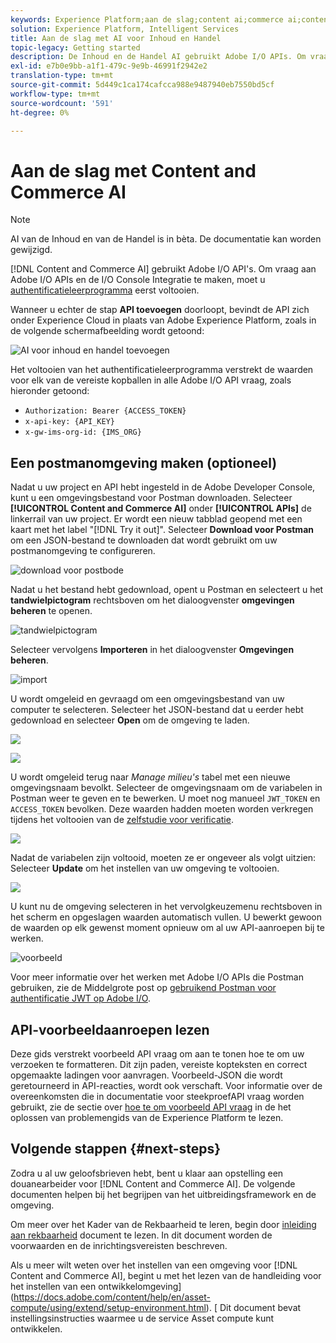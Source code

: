 ```yaml
---
keywords: Experience Platform;aan de slag;content ai;commerce ai;content en commerce ai
solution: Experience Platform, Intelligent Services
title: Aan de slag met AI voor Inhoud en Handel
topic-legacy: Getting started
description: De Inhoud en de Handel AI gebruikt Adobe I/O APIs. Om vraag aan Adobe I/O APIs en de I/O Integratie van de Console te maken, moet u het authentificatieleerprogramma eerst voltooien.
exl-id: e7b0e9bb-a1f1-479c-9e9b-46991f2942e2
translation-type: tm+mt
source-git-commit: 5d449c1ca174cafcca988e9487940eb7550bd5cf
workflow-type: tm+mt
source-wordcount: '591'
ht-degree: 0%

---
```


# Aan de slag met Content and Commerce AI

>[!NOTE]
>
>AI van de Inhoud en van de Handel is in bèta. De documentatie kan worden gewijzigd.

[!DNL Content and Commerce AI] gebruikt Adobe I/O API&#39;s. Om vraag aan Adobe I/O APIs en de I/O Console Integratie te maken, moet u [authentificatieleerprogramma](https://www.adobe.com/go/platform-api-authentication-en) eerst voltooien.

Wanneer u echter de stap **API toevoegen** doorloopt, bevindt de API zich onder Experience Cloud in plaats van Adobe Experience Platform, zoals in de volgende schermafbeelding wordt getoond:

![AI voor inhoud en handel toevoegen](./images/add-api.png)

Het voltooien van het authentificatieleerprogramma verstrekt de waarden voor elk van de vereiste kopballen in alle Adobe I/O API vraag, zoals hieronder getoond:

- `Authorization: Bearer {ACCESS_TOKEN}`
- `x-api-key: {API_KEY}`
- `x-gw-ims-org-id: {IMS_ORG}`

## Een postmanomgeving maken (optioneel)

Nadat u uw project en API hebt ingesteld in de Adobe Developer Console, kunt u een omgevingsbestand voor Postman downloaden. Selecteer **[!UICONTROL Content and Commerce AI]** onder **[!UICONTROL APIs]** de linkerrail van uw project. Er wordt een nieuw tabblad geopend met een kaart met het label &quot;[!DNL Try it out]&quot;. Selecteer **Download voor Postman** om een JSON-bestand te downloaden dat wordt gebruikt om uw postmanomgeving te configureren.

![download voor postbode](./images/add-to-postman.png)

Nadat u het bestand hebt gedownload, opent u Postman en selecteert u het **tandwielpictogram** rechtsboven om het dialoogvenster **omgevingen beheren** te openen.

![tandwielpictogram](./images/select-gear-icon.png)

Selecteer vervolgens **Importeren** in het dialoogvenster **Omgevingen beheren**.

![import](./images/import.png)

U wordt omgeleid en gevraagd om een omgevingsbestand van uw computer te selecteren. Selecteer het JSON-bestand dat u eerder hebt gedownload en selecteer **Open** om de omgeving te laden.

![](./images/choose-your-file.png)

![](./images/click-open.png)

U wordt omgeleid terug naar *Manage milieu&#39;s* tabel met een nieuwe omgevingsnaam bevolkt. Selecteer de omgevingsnaam om de variabelen in Postman weer te geven en te bewerken. U moet nog manueel `JWT_TOKEN` en `ACCESS_TOKEN` bevolken. Deze waarden hadden moeten worden verkregen tijdens het voltooien van de [zelfstudie voor verificatie](https://www.adobe.com/go/platform-api-authentication-en).

![](./images/re-direct.png)

Nadat de variabelen zijn voltooid, moeten ze er ongeveer als volgt uitzien: Selecteer **Update** om het instellen van uw omgeving te voltooien.

![](./images/final-environment.png)

U kunt nu de omgeving selecteren in het vervolgkeuzemenu rechtsboven in het scherm en opgeslagen waarden automatisch vullen. U bewerkt gewoon de waarden op elk gewenst moment opnieuw om al uw API-aanroepen bij te werken.

![voorbeeld](./images/select-environment.png)

Voor meer informatie over het werken met Adobe I/O APIs die Postman gebruiken, zie de Middelgrote post op [gebruikend Postman voor authentificatie JWT op Adobe I/O](https://medium.com/adobetech/using-postman-for-jwt-authentication-on-adobe-i-o-7573428ffe7f).

## API-voorbeeldaanroepen lezen

Deze gids verstrekt voorbeeld API vraag om aan te tonen hoe te om uw verzoeken te formatteren. Dit zijn paden, vereiste kopteksten en correct opgemaakte ladingen voor aanvragen. Voorbeeld-JSON die wordt geretourneerd in API-reacties, wordt ook verschaft. Voor informatie over de overeenkomsten die in documentatie voor steekproefAPI vraag worden gebruikt, zie de sectie over [hoe te om voorbeeld API vraag](../../landing/troubleshooting.md) in de het oplossen van problemengids van de Experience Platform te lezen.

## Volgende stappen {#next-steps}

Zodra u al uw geloofsbrieven hebt, bent u klaar aan opstelling een douanearbeider voor [!DNL Content and Commerce AI]. De volgende documenten helpen bij het begrijpen van het uitbreidingsframework en de omgeving.

Om meer over het Kader van de Rekbaarheid te leren, begin door [inleiding aan rekbaarheid](https://docs.adobe.com/content/help/en/asset-compute/using/extend/understand-extensibility.html) document te lezen. In dit document worden de voorwaarden en de inrichtingsvereisten beschreven.

Als u meer wilt weten over het instellen van een omgeving voor [!DNL Content and Commerce AI], begint u met het lezen van de handleiding voor het instellen van een ontwikkelomgeving](https://docs.adobe.com/content/help/en/asset-compute/using/extend/setup-environment.html). [ Dit document bevat instellingsinstructies waarmee u de service Asset compute kunt ontwikkelen.
